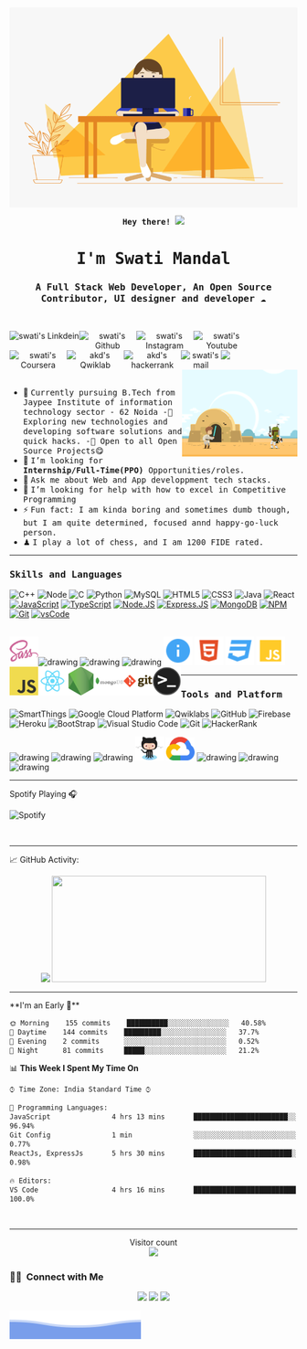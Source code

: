 <img align="center" width="1100" height = "350" src="git.gif">
<p align="center"><samp><b> Hey there! <img src="https://github.com/himanshusharma89/himanshusharma89/blob/master/Hi.gif" width="25px"> </b></samp></p>
<p align="center"><h1 align="center"><samp> I'm Swati Mandal</samp></h1></p>
<p align="center"><h3 align="center"><samp> A Full Stack Web Developer, An Open Source Contributor, UI designer and developer ☁</samp></h3></p>
<br><p align="center">
<a href="www.linkedin.com/in/the-rebellious-ana">
  <img align="left" alt="swati's Linkdein" align= width="100px" src="https://img.shields.io/badge/Linkedin-0A66C2?style=for-the-badge&logo=Linkedin&logoColor=white" />
</a>
<a href="https://github.com/19101019">
  <img align="left" alt="swati's Github" width="100px" src="https://img.shields.io/badge/Github-181717?style=for-the-badge&logo=Github&logoColor=white" />
</a>
<a href="https://www.instagram.com/ana_nasty987/">
  <img align="left" alt="swati's Instagram" width="100px" src="https://img.shields.io/badge/Instagram-E4405F?style=for-the-badge&logo=instagram&logoColor=white" />
</a>
<a href="#">
  <img align="left" alt="swati's Youtube" width="100px" src="https://img.shields.io/badge/YouTube-FF0000?style=for-the-badge&logo=YouTube&logoColor=white" />
</a>
<a href="https://www.coursera.org/user/fdfcd6d8c4aacee56c0ce4f62fd137a6">
  <img align="left" alt="swati's Coursera" width="100px" src="https://img.shields.io/badge/Coursera-0056D2?style=for-the-badge&logo=Coursera&logoColor=white" />
</a>
<a href="https://www.qwiklabs.com/public_profiles/d9014880-0e88-42ad-abee-5e6e5e380de5">
  <img align="left" alt="akd's Qwiklab" width="100px" src="https://img.shields.io/badge/Qwiklabs-F5CD0E?style=for-the-badge&logo=Qwiklabs&logoColor=black" />
</a>

<a href="https://www.hackerrank.com/h19101019">
  <img align="left" alt="akd's hackerrank" width="100px" src="https://img.shields.io/badge/HackerRank-2EC866?style=for-the-badge&logo=HackerRank&logoColor=black" />
</a>
<a href="mailto:swatimandal01@gmail.com">
  <img align="left" alt="swati's mail" width="70px" src="https://img.shields.io/badge/Gmail-EA4335?style=for-the-badge&logo=Gmail&logoColor=white" />
</a>

  
  
  
  <br><br>
![](https://github.com/amandewatnitrr/amandewatnitrr/blob/main/header_.png)


  

<div>
<img align="right" src="https://github.com/amandewatnitrr/amandewatnitrr/blob/main/terminal.gif" width="40%"/>
  <br>

- 👷 <samp>Currently pursuing B.Tech from Jaypee Institute of information technology sector - 62 Noida
 -🤔 <samp>Exploring new technologies and developing software solutions and quick hacks. 
 -🌱 <samp>Open to all Open Source Projects😋  
- 💼 <samp>I’m looking for **Internship/Full-Time(PPO)** Opportunities/roles.
- 💬 <samp>Ask me about Web and App developpment tech stacks.
- 🤔 <samp>I’m looking for help with how to excel in Competitive Programming
- ⚡ <samp>Fun fact: I am kinda boring and sometimes dumb though, but I am quite determined, focused annd happy-go-luck person.
- ♟ <samp>I play a lot of chess, and I am 1200 FIDE rated.
</div>


<hr>
<h3><b><samp>Skills and Languages</samp></b></h3>

![C++](https://img.shields.io/badge/C++-00599C?style=flat-square&logo=c%2B%2B&logoColor=white)
![Node](https://img.shields.io/badge/Node-013243?style=flat-square&logo=Node&logoColor=white)
![C](https://img.shields.io/badge/C-27338e?style=flat-square&logo=c&logoColor=white)
![Python](https://img.shields.io/badge/Python-3776AB?style=flat-square&logo=Python&logoColor=white)
![MySQL](https://img.shields.io/badge/MySQL-4479A1?style=flat-square&logo=MySQL&logoColor=white)
![HTML5](https://img.shields.io/badge/HTML5-E34F26?style=flat-square&logo=HTML5&logoColor=white)
![CSS3](https://img.shields.io/badge/CSS3-1572B6?style=flat-square&logo=CSS3&logoColor=white)
![Java](https://img.shields.io/badge/Java-013243?style=flat-square&logo=Java&logoColor=white)
![React](https://img.shields.io/badge/React-013243?style=flat-square&logo=React&logoColor=white)<br>
[![JavaScript](https://img.shields.io/badge/JavaScript-F7DF1E?style=for-the-badge&logo=javascript&logoColor=black)]()
[![TypeScript](https://img.shields.io/badge/TypeScript-007ACC?style=for-the-badge&logo=typescript&logoColor=white)]()
[![Node.JS](https://img.shields.io/badge/Node.js-43853D?style=for-the-badge&logo=node.js&logoColor=white)]()
[![Express.JS](https://img.shields.io/badge/Express.JS-000000?style=for-the-badge&logo=express&logoColor=white)]()
[![MongoDB](https://img.shields.io/badge/MongoDB-4EA94B?style=for-the-badge&logo=mongodb&logoColor=white)]()
[![NPM](https://img.shields.io/badge/NPM-CB3837?style=for-the-badge&logo=npm&logoColor=white)]()
[![Git](https://img.shields.io/badge/Git-F05032?style=for-the-badge&logo=git&logoColor=white)]()
[![vsCode](https://img.shields.io/badge/vsCode-0078D4?style=for-the-badge&logo=visual%20studio%20code&logoColor=white)]()
<br><br>

<span>
<img src="https://github.com/amandewatnitrr/amandewatnitrr/blob/main/imgs/c.svg" alt="drawing" width="50"/>
<img src="https://github.com/amandewatnitrr/amandewatnitrr/blob/main/imgs/python-5.svg" alt="drawing" width="50"/>
<img src="https://github.com/amandewatnitrr/amandewatnitrr/blob/main/imgs/mysql-6.svg" alt="drawing" width="50"/>
<img src="https://github.com/amandewatnitrr/amandewatnitrr/blob/main/imgs/readme.svg" alt="drawing" width="50"/>
<img src="https://github.com/amandewatnitrr/amandewatnitrr/blob/main/imgs/html.svg" alt="drawing" width="50"/>
<img src="https://github.com/amandewatnitrr/amandewatnitrr/blob/main/imgs/css.svg" alt="drawing" width="50"/>
<img src="https://github.com/amandewatnitrr/amandewatnitrr/blob/main/imgs/javascript.svg" alt="drawing" width="50"/>

<img align="left" alt="Sass" width="50px" src="https://raw.githubusercontent.com/github/explore/80688e429a7d4ef2fca1e82350fe8e3517d3494d/topics/sass/sass.png" />
<img align="left" alt="JavaScript" width="50px" src="https://raw.githubusercontent.com/github/explore/80688e429a7d4ef2fca1e82350fe8e3517d3494d/topics/javascript/javascript.png" />
<img align="left" alt="React" width="50px" src="https://raw.githubusercontent.com/github/explore/80688e429a7d4ef2fca1e82350fe8e3517d3494d/topics/react/react.png" />
<img align="left" alt="Node.js" width="50px" src="https://raw.githubusercontent.com/github/explore/80688e429a7d4ef2fca1e82350fe8e3517d3494d/topics/nodejs/nodejs.png" />
<img align="left" alt="MongoDB" width="50px" src="https://raw.githubusercontent.com/github/explore/80688e429a7d4ef2fca1e82350fe8e3517d3494d/topics/mongodb/mongodb.png" />
<img align="left" alt="Git" width="50px" src="https://raw.githubusercontent.com/github/explore/80688e429a7d4ef2fca1e82350fe8e3517d3494d/topics/git/git.png" />
<img align="left" alt="Terminal" width="50px" src="https://raw.githubusercontent.com/github/explore/80688e429a7d4ef2fca1e82350fe8e3517d3494d/topics/terminal/terminal.png" />
  </span>
<hr>
<h3><b><samp>Tools and Platform</samp></b></h3>

![SmartThings](https://img.shields.io/badge/SmartThings-777BB4?style=flat-square&logo=SmartThings&logoColor=white)
![Google Cloud Platform](https://img.shields.io/badge/Google_Cloud-4285F4?style=flat-square&logo=google-cloud&logoColor=white)
![Qwiklabs](https://img.shields.io/badge/Qwiklabs-F5CD0E?style=flat-square&logo=Qwiklabs&logoColor=800000)
![GitHub](https://img.shields.io/badge/GitHub-181717?style=flat-square&logo=github)
![Firebase](https://img.shields.io/badge/Firebase-ffcb2c?style=flat-square&logo=Firebase&logoColor=DD1100)
![Heroku](https://img.shields.io/badge/Heroku-430098?style=flat-square&logo=Heroku&logoColor=white)
![BootStrap](https://img.shields.io/badge/Bootstrap-7952B3?style=flat-square&logo=bootstrap&logoColor=white)
![Visual Studio Code](https://img.shields.io/badge/Visual_Studio_Code-007ACC?style=flat-square&logo=Visual-Studio-Code&logoColor=white)
![Git](https://img.shields.io/badge/Git-F05032?style=flat-square&logo=Git&logoColor=white)
![HackerRank](https://img.shields.io/badge/HackerRank-107C10?style=flat-square&logo=HackerRank&logoColor=black)

  
<span>
<img src="https://github.com/amandewatnitrr/amandewatnitrr/blob/main/imgs/bootstrap-5-1.svg" alt="drawing" width="50"/>
<img src="https://github.com/amandewatnitrr/amandewatnitrr/blob/main/imgs/firebase-1.svg" alt="drawing" width="30"/>
<img src="https://github.com/amandewatnitrr/amandewatnitrr/blob/main/imgs/git-icon.svg" alt="drawing" width="40"/>
<img src="https://github.com/amandewatnitrr/amandewatnitrr/blob/main/imgs/Octocat.png" alt="drawing" width="50"/>
<img src="https://github.com/amandewatnitrr/amandewatnitrr/blob/main/imgs/google-cloud-1.svg" alt="drawing" width="50"/>
<img src="https://github.com/amandewatnitrr/amandewatnitrr/blob/main/imgs/hackerrank.svg" alt="drawing" width="50"/>
<img src="https://github.com/amandewatnitrr/amandewatnitrr/blob/main/imgs/visual-studio-code.svg" alt="drawing" width="40"/>
<img src="https://github.com/amandewatnitrr/amandewatnitrr/blob/main/imgs/heroku-4.svg" alt="drawing" width="40"/>
</span>
<hr> 

   Spotify Playing 🎧

![Spotify](https://novatorem.vercel.app/api/spotify)

<br/>
 
  
<hr>

 📈 GitHub Activity:
  <p align="center"> <img height="170px"  src="https://github-readme-stats.vercel.app/api?username=anastasia-go&show_icons=true&theme=radical" />
  <img height="186px" width='375px' src="https://github-readme-stats.vercel.app/api/top-langs/?username=anastasia-go&layout=compact&theme=radical" />


</p><hr>
**I'm an Early 🐤** 

```text
🌞 Morning    155 commits    ██████████░░░░░░░░░░░░░░░   40.58% 
🌆 Daytime    144 commits    █████████░░░░░░░░░░░░░░░░   37.7% 
🌃 Evening    2 commits      ░░░░░░░░░░░░░░░░░░░░░░░░░   0.52% 
🌙 Night      81 commits     █████░░░░░░░░░░░░░░░░░░░░   21.2%

```


📊 **This Week I Spent My Time On** 

```text
⌚︎ Time Zone: India Standard Time ⌚︎

💬 Programming Languages: 
JavaScript               4 hrs 13 mins       ███████████████████████░░   96.94% 
Git Config               1 min               ░░░░░░░░░░░░░░░░░░░░░░░░░   0.77% 
ReactJs, ExpressJs       5 hrs 30 mins       ████████████████████████░ 0.98%

🔥 Editors: 
VS Code                  4 hrs 16 mins       █████████████████████████   100.0%

```


 
<!--END_SECTION:waka-->
<br>  

<hr>
<p align="center"> 
  Visitor count<br>
  <img src="https://profile-counter.glitch.me/amandewatnitrr/count.svg" />
</p>
  
  ### 🤝🏻 &nbsp;Connect with Me

<p align="center">
<a href="#"><img src="https://img.shields.io/badge/-satakshigarg.com-3423A6?style=flat&logo=Google-Chrome&logoColor=white"/></a>
<a href="www.linkedin.com/in/the-rebellious-ana"><img src="https://img.shields.io/badge/-Satakshi%20Garg-0077B5?style=flat&logo=Linkedin&logoColor=white"/></a>
<a href="mailto:swatimandal01@gmail.com"><img src="https://img.shields.io/badge/-iamsatakshigarg@gmail.com-D14836?style=flat&logo=Gmail&logoColor=white"/></a>
</p>
  
![](https://github.com/amandewatnitrr/amandewatnitrr/blob/main/imgs/bottom_header.svg)

